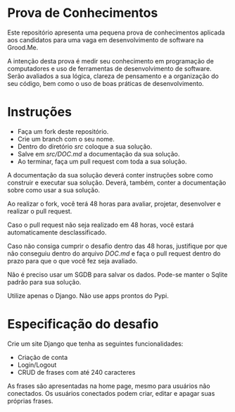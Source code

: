 # Prova de Conhecimentos

Este repositório apresenta uma pequena prova de conhecimentos aplicada aos candidatos para uma vaga em desenvolvimento de software na Grood.Me.

A intenção desta prova é medir seu conhecimento em programação de computadores e uso de ferramentas de desenvolvimento de software. Serão avaliados a sua lógica, clareza de pensamento e a organização do seu código, bem como o uso de boas práticas de desenvolvimento.

# Instruções

- Faça um fork deste repositório.
- Crie um branch com o seu nome. 
- Dentro do diretório _src_ coloque a sua solução.
- Salve em _src/DOC.md_ a documentação da sua solução.
- Ao terminar, faça um pull request com toda a sua solução.

A documentação da sua solução deverá conter instruções sobre como construir e executar sua solução. Deverá, também, conter a documentação sobre como usar a sua solução.

Ao realizar o fork, você terá 48 horas para avaliar, projetar, desenvolver e realizar o pull request.

Caso o pull request não seja realizado em 48 horas, você estará automaticamente desclassificado. 

Caso não consiga cumprir o desafio dentro das 48 horas, justifique por que não conseguiu dentro do arquivo _DOC.md_ e faça o pull request dentro do prazo para que o que você fez seja avaliado.

Não é preciso usar um SGDB para salvar os dados. Pode-se manter o Sqlite padrão para sua solução. 

Utilize apenas o Django. Não use apps prontos do Pypi.
# Especificação do desafio

Crie um site Django que tenha as seguintes funcionalidades:

- Criação de conta
- Login/Logout
- CRUD de frases com até 240 caracteres

As frases são apresentadas na home page, mesmo para usuários não conectados. Os usuários conectados podem criar, editar e apagar suas próprias frases. 